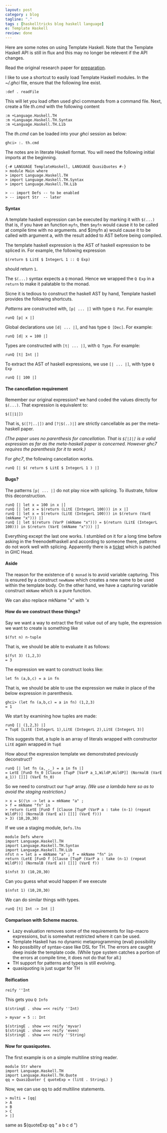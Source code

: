 ```yaml
---
layout: post
category : blog
tagline: "."
tags : [haskelltricks blog haskell language]
e: Template Haskell
review: done
---
```


Here are some notes on using Template Haskell. Note that the Template
Haskell API is still in flux and this may no longer be relevent if the
API changes.

Read the original research paper for
[preparation](http://research.microsoft.com/en-us/um/people/simonpj/papers/meta-haskell/meta-haskell.pdf).

I like to use a shortcut to easily load Template Haskell modules. In the
*~/.ghci* file, ensure that the following line exist.

~~~
:def . readFile
~~~

This will let you load often used ghci commands from a command file. Next,
create a file *th.cmd* with the following content

~~~
:m +Language.Haskell.TH
:m +Language.Haskell.TH.Syntax
:m +Language.Haskell.TH.Lib
~~~

The *th.cmd* can be loaded into your *ghci* session as below:

~~~
ghci> :. th.cmd
~~~

The notes are in literate Haskell format. You will need the following
initial imports at the beginning.

~~~
{-# LANGUAGE TemplateHaskell, LANGUAGE QuasiQuotes #-}
> module Main where
> import Language.Haskell.TH
> import Language.Haskell.TH.Syntax
> import Language.Haskell.TH.Lib

> -- import Defs -- to be enabled
> -- import Str  -- later
~~~

#### Syntax

A template haskell expression can be executed by marking it with `$(...)` that
is, if you have an function `myfn`, then `$myfn` would cause it to be called
at compile time with no arguments. and $(myfn a) would cause it to be called
with argument a, with the result added to AST before being compiled.

The template haskell expression is the AST of haskell expression to
be spliced in. For example, the following expression

~~~
$(return $ LitE $ IntegerL 1 :: Q Exp)
~~~

should return `1`.

The `$(...)` syntax expects a `Q` monad. Hence we wrapped the `Q Exp` in a
`return` to make it palatable to the monad.

Sicne it is tedious to construct the haskell AST by hand, Template haskell
provides the following shortcuts.

*Patterns* are constructed with, `[p| ... |]` with type `Q Pat`. For example:

~~~
runQ [p| x |]
~~~

Global declarations use `[d| ... |]`, and has type `Q [Dec]`. For example:

~~~
runQ [d| x = 100 |]
~~~

Types are constructed with `[t| ... |]`, with `Q Type`. For example:

~~~
runQ [t| Int |]
~~~

To extract the AST of haskell expressions, we use `[| ... |]`, with type `Q Exp`

~~~
runQ [| 100 |]
~~~

#### The cancellation requirement

Remember our original expression? we hand coded the values directly for
`$(...)`. That expression is equivalent to:

~~~
$([|1|])
~~~

That is, `$([?|..|])` and `[?|$(..)|]` are strictly cancellable as per the
meta-haskell paper.

*(The paper uses no parenthesis for cancellation. That is `$[|1|]` is a valid expression as far
as the meta-haskell paper is concerned. However ghc7 requires the parenthesis for it to work.)*

For *ghc7*, the following cancellation works.

~~~
runQ [| $( return $ LitE $ IntegerL 1 ) |]
~~~

#### Bugs?

The patterns `[p| ... |]` do not play nice with splicing. To illustrate, follow
this deconstruction.

~~~
runQ [| let x = 100 in x |]
runQ [| let x = $(return (LitE (IntegerL 100))) in x |]
runQ [| let x = $(return (LitE (IntegerL 100))) in $(return (VarE (mkName "x"))) |]
runQ [| let $(return (VarP (mkName "x"))) = $(return (LitE (IntegerL 100))) in $(return (VarE (mkName "x"))) |]
~~~

Everything except the last one works. I stumbled on it for a long time before
asking in the freenode#haskell and according to someone there, patterns do not
work well with splicing.
Apparently there is a [ticket](http://hackage.haskell.org/trac/ghc/ticket/1476)
which is patched in GHC Head.

#### Aside

The reason for the existence of `Q monad` is to avoid variable capturing.
This is ensured by a construct `newName` which creates a new name to be used
within the template body. On the other hand, we have a capturing variable
construct `mkName` which is a pure function.

We can also replace mkName "x" with 'x
<!--'-->

#### How do we construct these things?

Say we want a way to extract the first value out of any tuple, the expression
we want to create is something like

~~~
$(fst n) n-tuple
~~~

That is, we should be able to evaluate it as follows:

~~~
$(fst 3) (1,2,3)
= 3
~~~

The expression we want to construct looks like:

~~~
let fn (a,b,c) = a in fn
~~~

That is, we should be able to use the expression we make in place
of the below expression in parenthesis.

~~~
ghci> (let fn (a,b,c) = a in fn) (1,2,3)
= 1
~~~

We start by examining how tuples are made:

~~~
runQ [| (1,2,3) |]
= TupE [LitE (IntegerL 1),LitE (IntegerL 2),LitE (IntegerL 3)]
~~~

This suggests that, a tuple is an array of literals wrapped with constructor
`LitE` again wrapped in `TupE`

How about the expression template we demonstrated previously deconstruct?

~~~
runQ [| let fn (a,_,_) = a in fn |]
= LetE [FunD fn_0 [Clause [TupP [VarP a_1,WildP,WildP]] (NormalB (VarE a_1)) []]] (VarE fn_0)
~~~

So we need to construct our `TupP` array.
*(We use a lambda here so as to avoid the staging restriction.)*

~~~
> x = $((\n -> let a = mkName "a" ;
> f = mkName "fn" in
> return (LetE [FunD f [Clause [TupP (VarP a : take (n-1) (repeat WildP))] (NormalB (VarE a)) []]] (VarE f)))
> 3) (10,20,30)
~~~

If we use a staging module, `Defs.lhs`

~~~
module Defs where
import Language.Haskell.TH
import Language.Haskell.TH.Syntax
import Language.Haskell.TH.Lib
nfst n = let a = mkName "a" ; f = mkName "fn" in
return (LetE [FunD f [Clause [TupP (VarP a : take (n-1) (repeat WildP))] (NormalB (VarE a)) []]] (VarE f))
~~~

~~~
$(nfst 3) (10,20,30)
~~~

Can you guess what would happen if we execute

~~~
$(nfst 1) (10,20,30)
~~~

We can do similar things with types.

~~~
runQ [t| Int -> Int |]
~~~

#### Comparison with Scheme macros.

* Lazy evaluation removes some of the requirements for lisp-macro expressions,
  but is somewhat restricted where it can be used.
* Template Haskell has no dynamic metaprogramming (eval) possibility
* No possibility of syntax-case like DSL for TH. The errors are caught
  deep inside the template code. (While type system catches a portion of
  the errors at compile time, it does not do that for all.)
* TH support for patterns and types is still evolving.
* quasiquoting is just sugar for TH

#### Reification

~~~
reify ''Int
~~~

This gets you `Q Info`

~~~
$(stringE . show =<< reify ''Int)
~~~

~~~
> myvar = 5 :: Int
~~~

~~~
$(stringE . show =<< reify 'myvar)
$(stringE . show =<< reify 'even)
$(stringE . show =<< reify ''String)
~~~

#### Now for quasiquotes.

The first example is on a simple multiline string reader.

~~~
module Str where
import Language.Haskell.TH
import Language.Haskell.TH.Quote
qq = QuasiQuoter { quoteExp = (litE . StringL) }
~~~

Now, we can use qq to add multiline statements.

~~~
> multi = [qq|
> A
> B
> C
> |]
~~~

same as $(quoteExp qq " a b c d ")


